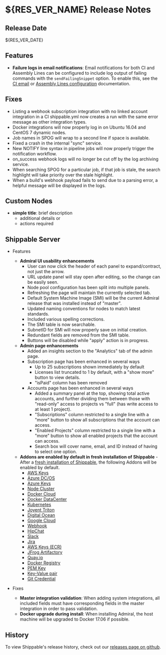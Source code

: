 # ${RES_VER_NAME} Release Notes

## Release Date
${RES_VER_DATE}

## Features
  - **Failure logs in email notifications**: Email notifications for both CI and Assembly Lines can be configured to include log output of failing commands with the `sendFailingSnippet` option. To enable this, see the [CI email](http://docs.shippable.com/ci/email-notifications/) or [Assembly Lines configuration](http://docs.shippable.com/platform/workflow/config/#assembly-lines-configuration) documentation.

## Fixes
  - Listing a webhook subscription integration with no linked account integration in a CI shippable.yml now creates a run with the same error message as other integration types.
  - Docker integrations will now properly log in on Ubuntu 16.04 and CentOS 7 dynamic nodes.
  - Job names in SPOG will wrap to a second line if space is available.
  - Fixed a crash in the internal "sync" service.
  - New NOTIFY line syntax in pipeline jobs will now properly trigger the notification workflow.
  - on_success webhook logs will no longer be cut off by the log archiving service.
  - When searching SPOG for a particular job, if that job is stale, the search highlight will take priority over the stale highlight.
  - When a build's webhook payload fails to send due to a parsing error, a helpful message will be displayed in the logs.

## Custom Nodes
  - **simple title**: brief description
      - additional details or
      - actions required

## Shippable Server

  - Features
      - **Admiral UI usability enhancements**
        - User can now click the header of each panel to expand/contract, not just the arrow.
        - URL update panel will stay open after editing, so the change can be easily seen.
        - Node pool configuration has been split into multiple panels.
        - Refreshing the page will maintain the currently selected tab.
        - Default System Machine Image (SMI) will be the current Admiral release that was installed instead of "master".
        - Updated naming conventions for nodes to match latest standards.
        - Included various spelling corrections.
        - The SMI table is now searchable.
        - SubnetID for SMI will now properly save on initial creation.
        - Redundant fields are removed from the SMI table.
        - Buttons will be disabled while "apply" action is in progress.
      - **Admin page enhancements**
        - Added an insights section to the "Analytics" tab of the admin page.
        - Subscription page has been enhanced in several ways
          - Up to 25 subscriptions shown immediately by default
          - Licenses list truncated to 1 by default, with a "show more" button to view details.
          - "isPaid" column has been removed
        - Accounts page has been enhanced in several ways
          - Added a summary panel at the top, showing total active accounts, and further dividing them between those with "read-only" access to projects vs "full" (has write access to at least 1 project).
          - "Subscriptions" column restricted to a single line with a "more" button to show all subscriptions that the account can access.
          - "Enabled Projects" column restricted to a single line with a "more" button to show all enabled projects that the account can access.
          - Search box will cover name, email, and ID instead of having to select one option.
      - **Addons are enabled by default in fresh installation of Shippable** - After a [fresh installation of Shippable](http://docs.shippable.com/platform/server/install-onebox/), the following Addons will be enabled by default.
          - [AWS Keys](http://docs.shippable.com/platform/integration/aws-keys/)
          - [Azure DC/OS](http://docs.shippable.com/platform/integration/azureDcosKey/)
          - [Azure Keys](http://docs.shippable.com/platform/integration/azure-keys/)
          - [Node Cluster](http://docs.shippable.com/platform/integration/nodeCluster/)
          - [Docker Cloud](http://docs.shippable.com/platform/integration/dclKey/)
          - [Docker DataCenter](http://docs.shippable.com/platform/integration/ddcKey/)
          - [Kubernetes](http://docs.shippable.com/platform/integration/kubernetes/)
          - [Joyent Triton](http://docs.shippable.com/platform/integration/joyentTritonKey/)
          - [Digital Ocean](http://docs.shippable.com/platform/integration/do/)
          - [Google Cloud](http://docs.shippable.com/platform/integration/gcloudKey/)
          - [Webhook](http://docs.shippable.com/platform/integration/webhook/)
          - [HipChat](http://docs.shippable.com/platform/integration/hipchatKey/)
          - [Slack](http://docs.shippable.com/platform/integration/slackKey/)
          - [Jira](http://docs.shippable.com/platform/integration/jira/)
          - [AWS Keys (ECR)](http://docs.shippable.com/platform/integration/aws-keys/)
          - [JFrog Artifactory](http://docs.shippable.com/platform/integration/jfrog-artifactoryKey/)
          - [Quay.io](http://docs.shippable.com/platform/integration/quayLogin/)
          - [Docker Registry](http://docs.shippable.com/platform/integration/dockerRegistryLogin/)
          - [PEM Key](http://docs.shippable.com/platform/integration/pemKey/)
          - [Key-Value pair](http://docs.shippable.com/platform/integration/key-value/)
          - [Git Credential](http://docs.shippable.com/platform/integration/git-credential/)

  - Fixes
      - **Master integration validation**: When adding system integrations, all included fields must have corresponding fields in the master integration in order to pass validation.
      - **Docker upgrade during install**: When installing Admiral, the host machine will be upgraded to Docker 17.06 if possible.

## History

To view Shippable's release history, check out our [releases page on github](https://github.com/Shippable/admiral/releases).
